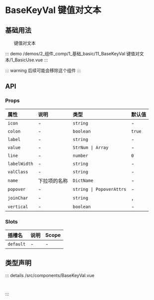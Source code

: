 # BaseKeyVal 键值对文本


## 基础用法

&emsp;&emsp;键值对文本

::: demo 
/demos/2_组件_comp/1_基础_basic/11_BaseKeyVal 键值对文本/1_BasicUse.vue
:::

::: warning
后续可能会移除这个组件
:::



## API 
### Props

|属性|说明|类型|默认值|
|:---|:---|:---|:---|
|`icon`|-|`string`|-|
|`colon`|-|`boolean`|`true`|
|`label`|-|`string`|-|
|`value`|-|`StrNum \| Array`|-|
|`line`|-|`number`|`0`|
|`labelWidth`|-|`string`|-|
|`valClass`|-|`string`|-|
|`name`|下拉项的名称|`DictName`|-|
|`popover`|-|`string \| PopoverAttrs`|-|
|`joinChar`|-|`string`|，|
|`vertical`|-|`boolean`|-|

### Slots

|插槽名|说明|Scope|
|:---|:---|:---|
|`default`|-|-|



## 类型声明
::: details
/src/components/BaseKeyVal.vue

``` ts



```

:::  


